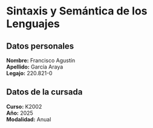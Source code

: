 # Sintaxis y Semántica de los Lenguajes 
## Datos personales
**Nombre:** Francisco Agustín  
**Apellido:** García Araya  
**Legajo:** 220.821-0
## Datos de la cursada
**Curso:** K2002  
**Año:** 2025  
**Modalidad:** Anual

